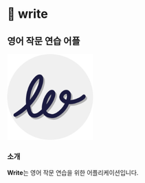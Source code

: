 # 🎉 write

## 영어 작문 연습 어플
<img src="./doc/logo/icon_circle.png" alt="로고" style="width: 200px; height: auto;">

### 소개
**Write**는 영어 작문 연습을 위한 어플리케이션입니다.
